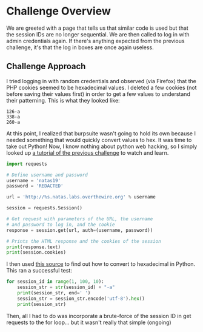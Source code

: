 # Challenge Overview

We are greeted with a page that tells us that similar code is used but that the session IDs are no longer sequential. We are then called to log in with admin credentials again. If there's anything expected from the previous challenge, it's that the log in boxes are once again useless.

## Challenge Approach

I tried logging in with random credentials and observed (via Firefox) that the PHP cookies seemed to be hexadecimal values. I deleted a few cookies (not before saving their values first) in order to get a few values to understand their patterning. This is what they looked like:

```
126-a
338-a
260-a
```

At this point, I realized that burpsuite wasn't going to hold its own because I needed something that would quickly convert values to hex. It was time to take out Python! Now, I know nothing about python web hacking, so I simply looked up [a tutorial of the previous challenge](https://www.youtube.com/watch?v=C9yxUTQLbRI&list=PL1H1sBF1VAKWM3wMCn6H5Ql6OrgIivt2V&index=16) to watch and learn.


```python
import requests

# Define username and password
username = 'natas19'
password = 'REDACTED'

url = 'http://%s.natas.labs.overthewire.org' % username

session = requests.Session()

# Get request with parameters of the URL, the username
# and password to log in, and the cookie
response = session.get(url, auth=(username, password))

# Prints the HTML response and the cookies of the session
print(response.text)
print(session.cookies)
```



I then used [this source](https://python-forum.io/thread-1715.html) to find out how to convert to hexadecimal in Python. This ran a successful test:

```python
for session_id in range(1, 100, 10):
    session_str = str(session_id) + "-a"
    print(session_str, end=' ')
    session_str = session_str.encode('utf-8').hex()
    print(session_str)
```

Then, all I had to do was incorporate a brute-force of the session ID in get requests to the for loop... but it wasn't really that simple (ongoing)
